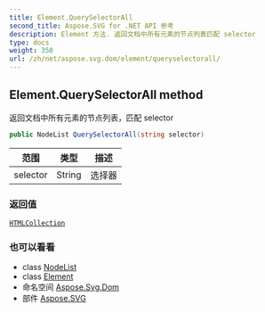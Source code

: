 ```yaml
---
title: Element.QuerySelectorAll
second_title: Aspose.SVG for .NET API 参考
description: Element 方法. 返回文档中所有元素的节点列表匹配 selector
type: docs
weight: 350
url: /zh/net/aspose.svg.dom/element/queryselectorall/
---
```

## Element.QuerySelectorAll method

返回文档中所有元素的节点列表，匹配 selector

```csharp
public NodeList QuerySelectorAll(string selector)
```

| 范围 | 类型 | 描述 |
| --- | --- | --- |
| selector | String | 选择器 |

### 返回值

[`HTMLCollection`](../../../aspose.svg.collections/htmlcollection/)

### 也可以看看

* class [NodeList](../../../aspose.svg.collections/nodelist/)
* class [Element](../)
* 命名空间 [Aspose.Svg.Dom](../../element/)
* 部件 [Aspose.SVG](../../../)


